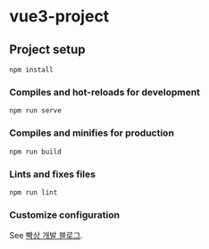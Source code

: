 # vue3-project

## Project setup
```
npm install
```

### Compiles and hot-reloads for development
```
npm run serve
```

### Compiles and minifies for production
```
npm run build
```

### Lints and fixes files
```
npm run lint
```

### Customize configuration
See [빡상 개발 블로그]([https://cli.vuejs.org/config/](https://bbakssang.tistory.com/category/FrontEnd/Vue3)).
